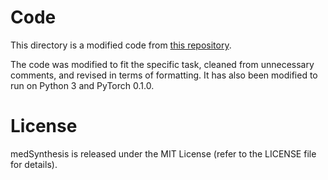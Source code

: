 # Code
This directory is a modified code from [this repository](https://github.com/ginobilinie/medSynthesisV1). 

The code was modified to fit the specific task, cleaned from unnecessary comments, and revised in terms of formatting. It has also been modified to run on Python 3 and PyTorch 0.1.0.

# License
medSynthesis is released under the MIT License (refer to the LICENSE file for details).
